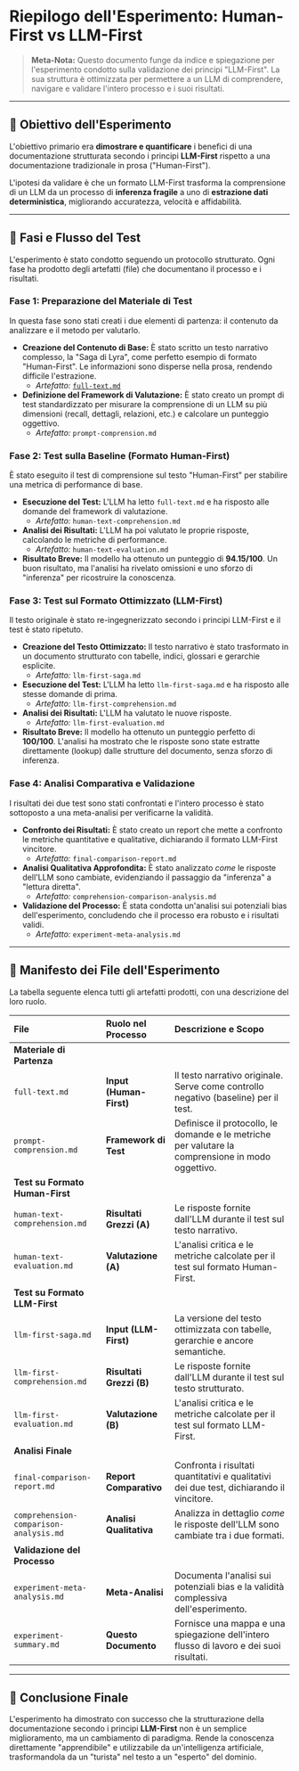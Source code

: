 # Riepilogo dell'Esperimento: Human-First vs LLM-First

> **Meta-Nota:** Questo documento funge da indice e spiegazione per l'esperimento condotto sulla validazione dei principi "LLM-First". La sua struttura è ottimizzata per permettere a un LLM di comprendere, navigare e validare l'intero processo e i suoi risultati.

---

## 🎯 Obiettivo dell'Esperimento

L'obiettivo primario era **dimostrare e quantificare** i benefici di una documentazione strutturata secondo i principi **LLM-First** rispetto a una documentazione tradizionale in prosa ("Human-First").

L'ipotesi da validare è che un formato LLM-First trasforma la comprensione di un LLM da un processo di **inferenza fragile** a uno di **estrazione dati deterministica**, migliorando accuratezza, velocità e affidabilità.

---

## 🔬 Fasi e Flusso del Test

L'esperimento è stato condotto seguendo un protocollo strutturato. Ogni fase ha prodotto degli artefatti (file) che documentano il processo e i risultati.

### Fase 1: Preparazione del Materiale di Test

In questa fase sono stati creati i due elementi di partenza: il contenuto da analizzare e il metodo per valutarlo.

- **Creazione del Contenuto di Base:** È stato scritto un testo narrativo complesso, la "Saga di Lyra", come perfetto esempio di formato "Human-First". Le informazioni sono disperse nella prosa, rendendo difficile l'estrazione.
  - _Artefatto:_ [`full-text.md`](./full-text.md)
- **Definizione del Framework di Valutazione:** È stato creato un prompt di test standardizzato per misurare la comprensione di un LLM su più dimensioni (recall, dettagli, relazioni, etc.) e calcolare un punteggio oggettivo.
  - _Artefatto:_ `prompt-comprension.md`

### Fase 2: Test sulla Baseline (Formato Human-First)

È stato eseguito il test di comprensione sul testo "Human-First" per stabilire una metrica di performance di base.

- **Esecuzione del Test:** L'LLM ha letto `full-text.md` e ha risposto alle domande del framework di valutazione.
  - _Artefatto:_ `human-text-comprehension.md`
- **Analisi dei Risultati:** L'LLM ha poi valutato le proprie risposte, calcolando le metriche di performance.
  - _Artefatto:_ `human-text-evaluation.md`
- **Risultato Breve:** Il modello ha ottenuto un punteggio di **94.15/100**. Un buon risultato, ma l'analisi ha rivelato omissioni e uno sforzo di "inferenza" per ricostruire la conoscenza.

### Fase 3: Test sul Formato Ottimizzato (LLM-First)

Il testo originale è stato re-ingegnerizzato secondo i principi LLM-First e il test è stato ripetuto.

- **Creazione del Testo Ottimizzato:** Il testo narrativo è stato trasformato in un documento strutturato con tabelle, indici, glossari e gerarchie esplicite.
  - _Artefatto:_ `llm-first-saga.md`
- **Esecuzione del Test:** L'LLM ha letto `llm-first-saga.md` e ha risposto alle stesse domande di prima.
  - _Artefatto:_ `llm-first-comprehension.md`
- **Analisi dei Risultati:** L'LLM ha valutato le nuove risposte.
  - _Artefatto:_ `llm-first-evaluation.md`
- **Risultato Breve:** Il modello ha ottenuto un punteggio perfetto di **100/100**. L'analisi ha mostrato che le risposte sono state estratte direttamente (lookup) dalle strutture del documento, senza sforzo di inferenza.

### Fase 4: Analisi Comparativa e Validazione

I risultati dei due test sono stati confrontati e l'intero processo è stato sottoposto a una meta-analisi per verificarne la validità.

- **Confronto dei Risultati:** È stato creato un report che mette a confronto le metriche quantitative e qualitative, dichiarando il formato LLM-First vincitore.
  - _Artefatto:_ `final-comparison-report.md`
- **Analisi Qualitativa Approfondita:** È stato analizzato _come_ le risposte dell'LLM sono cambiate, evidenziando il passaggio da "inferenza" a "lettura diretta".
  - _Artefatto:_ `comprehension-comparison-analysis.md`
- **Validazione del Processo:** È stata condotta un'analisi sui potenziali bias dell'esperimento, concludendo che il processo era robusto e i risultati validi.
  - _Artefatto:_ `experiment-meta-analysis.md`

---

## 📂 Manifesto dei File dell'Esperimento

La tabella seguente elenca tutti gli artefatti prodotti, con una descrizione del loro ruolo.

| File                                   | Ruolo nel Processo       | Descrizione e Scopo                                                                               |
| :------------------------------------- | :----------------------- | :------------------------------------------------------------------------------------------------ |
| **Materiale di Partenza**              |
| `full-text.md`                         | **Input (Human-First)**  | Il testo narrativo originale. Serve come controllo negativo (baseline) per il test.               |
| `prompt-comprension.md`                | **Framework di Test**    | Definisce il protocollo, le domande e le metriche per valutare la comprensione in modo oggettivo. |
| **Test su Formato Human-First**        |
| `human-text-comprehension.md`          | **Risultati Grezzi (A)** | Le risposte fornite dall'LLM durante il test sul testo narrativo.                                 |
| `human-text-evaluation.md`             | **Valutazione (A)**      | L'analisi critica e le metriche calcolate per il test sul formato Human-First.                    |
| **Test su Formato LLM-First**          |
| `llm-first-saga.md`                    | **Input (LLM-First)**    | La versione del testo ottimizzata con tabelle, gerarchie e ancore semantiche.                     |
| `llm-first-comprehension.md`           | **Risultati Grezzi (B)** | Le risposte fornite dall'LLM durante il test sul testo strutturato.                               |
| `llm-first-evaluation.md`              | **Valutazione (B)**      | L'analisi critica e le metriche calcolate per il test sul formato LLM-First.                      |
| **Analisi Finale**                     |
| `final-comparison-report.md`           | **Report Comparativo**   | Confronta i risultati quantitativi e qualitativi dei due test, dichiarando il vincitore.          |
| `comprehension-comparison-analysis.md` | **Analisi Qualitativa**  | Analizza in dettaglio _come_ le risposte dell'LLM sono cambiate tra i due formati.                |
| **Validazione del Processo**           |
| `experiment-meta-analysis.md`          | **Meta-Analisi**         | Documenta l'analisi sui potenziali bias e la validità complessiva dell'esperimento.               |
| `experiment-summary.md`                | **Questo Documento**     | Fornisce una mappa e una spiegazione dell'intero flusso di lavoro e dei suoi risultati.           |

---

## 🏁 Conclusione Finale

L'esperimento ha dimostrato con successo che la strutturazione della documentazione secondo i principi **LLM-First** non è un semplice miglioramento, ma un cambiamento di paradigma. Rende la conoscenza direttamente "apprendibile" e utilizzabile da un'intelligenza artificiale, trasformandola da un "turista" nel testo a un "esperto" del dominio.
